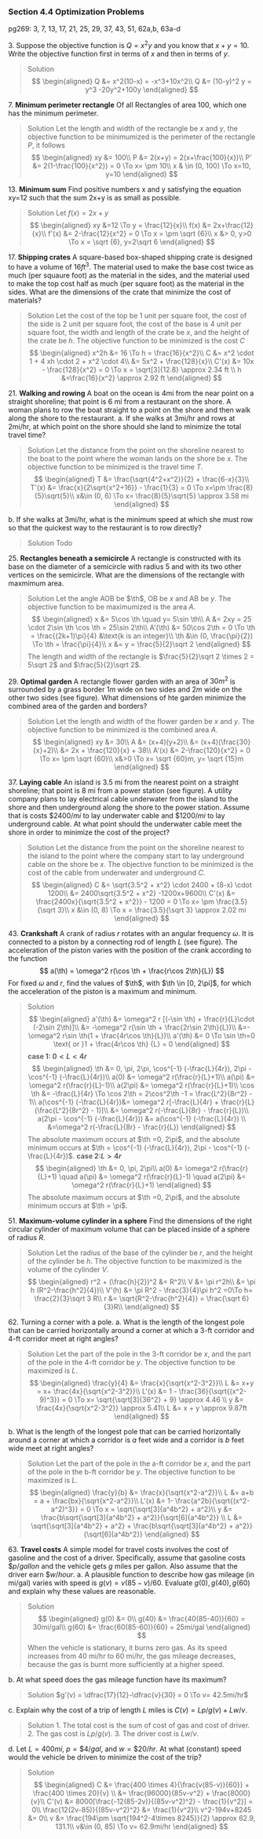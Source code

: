 ### Section 4.4 Optimization Problems
pg269: 3, 7, 13, 17, 21, 25, 29, 37, 43, 51, 62a,b, 63a-d

3\. Suppose the objective function is $Q=x^2y$ and you know that $x+y=10$. Write the objective function first in terms of $x$ and then in terms of $y$.
>Solution
$$
\begin{aligned}
Q &= x^2(10-x) = -x^3+10x^2\\
Q &= (10-y)^2 y = y^3 -20y^2+100y
\end{aligned}
$$

7\. **Minimum perimeter rectangle** Of all Rectangles of area 100, which one has the minimum perimeter.
>Solution
Let the length and width of the rectangle be $x$ and $y$, the objective function to be minimumized is the perimeter of the rectangle $P$, it follows
$$
\begin{aligned}
xy &= 100\\
P &= 2(x+y) = 2(x+\frac{100}{x})\\
P' &= 2(1-\frac{100}{x^2}) = 0 \To x= \pm 10\\
x & \in (0, 100) \To x=10, y=10
\end{aligned}
$$

13\. **Minimum sum** Find positive numbers x and y satisfying the equation xy=12 such that the sum 2x+y is as small as possible.
>Solution
Let $f(x) = 2x+y$
$$
\begin{aligned}
xy &=12 \To y = \frac{12}{x}\\
f(x) &= 2x+\frac{12}{x}\\
f'(x) &= 2-\frac{12}{x^2} = 0 \To x = \pm \sqrt {6}\\
x &> 0, y>0 \To x = \sqrt {6}, y=2\sqrt 6
\end{aligned}
$$

17\. **Shipping crates** A square-based box-shaped shipping crate is designed to have a volume of $16ft^3$. The material used to make the base cost twice as much (per squaure foot) as the material in the sides, and the material used to make the top cost half as much (per square foot) as the material in the sides. What are the dimensions of the crate that minimize the cost of materials?
>Solution
Let the cost of the top be $1$ unit per square foot, the cost of the side is $2$ unit per square foot, the cost of the base is $4$ unit per square foot, the width and length of the crate be $x$, and the height of the crate be $h$. The objective function to be minimized is the cost $C$
$$
\begin{aligned}
x^2h &= 16 \To h = \frac{16}{x^2}\\
C &= x^2 \cdot 1 + 4 xh \cdot 2 + x^2 \cdot 4\\
&= 5x^2 + \frac{128}{x}\\
C'(x) &= 10x - \frac{128}{x^2} = 0 \To x = \sqrt[3]{12.8} \approx 2.34 ft \\
h &=\frac{16}{x^2} \approx 2.92 ft
\end{aligned}
$$

21\. **Walking and rowing** A boat on the ocean is 4mi from the near point on a straight shoreline; that point is 6 mi from a restaurant on the shore. A woman plans to row the boat straight to a point on the shore and then walk along the shore to the restaurant.
a. If she walks at 3mi/hr and rows at 2mi/hr, at which point on the shore should she land to minimize the total travel time?
>Solution
Let the distance from the point on the shoreline nearest to the boat to the point where the woman lands on the shore be $x$. The objective function to be minimized is the travel time $T$.
$$
\begin{aligned}
T &= \frac{\sqrt{4^2+x^2}}{2} + \frac{6-x}{3}\\
T'(x) &= \frac{x}{2\sqrt{x^2+16}} - \frac{1}{3} = 0 \To x=\pm \frac{8}{5}\sqrt{5}\\
x&\in (0, 6) \To x= \frac{8}{5}\sqrt{5} \approx 3.58 mi
\end{aligned}
$$

b. If she walks at 3mi/hr, what is the minimum speed at which she must row so that the quickest way to the restaurant is to row directly?
>Solution
Todo

25\. **Rectangles beneath a semicircle** A rectangle is constructed with its base on the diameter of a semicircle with radius 5 and with its two other vertices on the semicircle. What are the dimensions of the rectangle with maxmimum area.
>Solution
Let the angle AOB be $\th$, OB be $x$ and AB be $y$. The objective function to be maximumized is the area $A$.
$$
\begin{aligned}
x &= 5\cos \th \quad y= 5\sin \th\\
A &= 2xy = 25 \cdot 2\sin \th \cos \th = 25\sin 2\th\\
A'(\th) &= 50\cos 2\th = 0 \To \th = \frac{(2k+1)\pi}{4} &\text{k is an integer}\\
\th &\in (0, \frac{\pi}{2}) \To \th = \frac{\pi}{4}\\
x &= y = \frac{5}{2}\sqrt 2
\end{aligned}
$$
The length and width of the rectangle is $\frac{5}{2}\sqrt 2 \times 2 = 5\sqrt 2$ and $\frac{5}{2}\sqrt 2$.

29\. **Optimal garden** A rectangle flower garden with an area of $30 m^2$ is surrounded by a grass border $1m$ wide on two sides and $2m$ wide on the other two sides (see figure). What dimensions of hte garden minimize the combined area of the garden and borders?
>Solution
Let the length and width of the flower garden be $x$ and $y$. The objective function to be minimized is the combined area $A$.
$$
\begin{aligned}
xy &= 30\\
A &= (x+4)(y+2)\\
&= (x+4)(\frac{30}{x}+2)\\
&= 2x + \frac{120}{x} + 38\\
A'(x) &= 2-\frac{120}{x^2} = 0 \To x= \pm \sqrt {60}\\
x&>0 \To x= \sqrt {60}m, y= \sqrt {15}m
\end{aligned}
$$

37\. **Laying cable** An island is 3.5 mi from the nearest point on a straight shoreline; that point is 8 mi from a power station (see figure). A utility company plans to lay electrical cable underwater from the island to the shore and then underground along the shore to the power station. Assume that is costs $\$2400/mi$ to lay underwater cable and $\$1200/mi$ to lay underground cable. At what point should the underwater cable meet the shore in order to minimize the cost of the project?
>Solution
Let the distance from the point on the shoreline nearest to the island to the point where the company start to lay underground cable on the shore be $x$. The objective function to be minimized is the cost of the cable from underwater and underground $C$.
$$
\begin{aligned}
C &= \sqrt{3.5^2 + x^2} \cdot 2400 + (8-x) \cdot 1200\\
&= 2400\sqrt{3.5^2 + x^2} -1200x+9600\\
C'(x) &= \frac{2400x}{\sqrt{3.5^2 + x^2}} - 1200 = 0 \To x= \pm \frac{3.5}{\sqrt 3}\\
x &\in (0, 8) \To x = \frac{3.5}{\sqrt 3} \approx 2.02 mi
\end{aligned}
$$

43\. **Crankshaft** A crank of radius $r$ rotates with an angular frequency $\omega$. It is connected to a piston by a connecting rod of length $L$ (see figure). The acceleration of the piston varies with the position of the crank according to the function
$$
a(\th) = \omega^2 r(\cos \th + \frac{r\cos 2\th}{L})
$$
For fixed $\omega$ and $r$, find the values of $\th$, with $\th \in [0, 2\pi]$, for which the acceleration of the piston is a maximum and minimum.
>Solution
$$
\begin{aligned}
a'(\th) &= \omega^2 r [(-\sin \th) + \frac{r}{L}\cdot (-2\sin 2\th)]\\
&= -\omega^2 r(\sin \th + \frac{2r\sin 2\th}{L})\\
&=-\omega^2 r\sin \th(1 + \frac{4r\cos \th}{L})\\
a'(\th) &= 0 \To \sin \th=0 \text{ or }1 + \frac{4r\cos \th} {L} = 0
\end{aligned}
$$
**case 1: $0<L<4r$**
$$
\begin{aligned}
\th &= 0, \pi, 2\pi, \cos^{-1} (-\frac{L}{4r}), 2\pi - \cos^{-1} (-\frac{L}{4r})\\
a(0) &= \omega^2 r(\frac{r}{L}+1)\\
a(\pi) &= \omega^2 r(\frac{r}{L}-1)\\
a(2\pi) &= \omega^2 r(\frac{r}{L}+1)\\
\cos \th &= -\frac{L}{4r} \To \cos 2\th = 2\cos^2\th -1  = \frac{L^2}{8r^2} - 1\\
a(\cos^{-1} (-\frac{L}{4r})&= \omega^2 r[-\frac{L}{4r} + \frac{r}{L} (\frac{L^2}{8r^2} - 1)]\\
&= \omega^2 r(-\frac{L}{8r} - \frac{r}{L})\\
a(2\pi - \cos^{-1} (-\frac{L}{4r})) &= a(\cos^{-1} (-\frac{L}{4r}) \\
&=\omega^2 r(-\frac{L}{8r} - \frac{r}{L})
\end{aligned}
$$
The absolute maximum occurs at $\th =0, 2\pi$, and the absolute minimum occurs at $\th = \cos^{-1} (-\frac{L}{4r}), 2\pi - \cos^{-1} (-\frac{L}{4r})$.
**case 2:$L > 4r$**
$$
\begin{aligned}
\th &= 0, \pi, 2\pi\\
a(0) &= \omega^2 r(\frac{r}{L}+1) \quad a(\pi) &= \omega^2 r(\frac{r}{L}-1) \quad a(2\pi) &= \omega^2 r(\frac{r}{L}+1)
\end{aligned}
$$
The absolute maximum occurs at $\th =0, 2\pi$, and the absolute minimum occurs at $\th = \pi$.

51\. **Maximum-volume cylinder in a sphere** Find the dimensions of the right circular cylinder of maximum volume that can be placed inside of a sphere of radius $R$.
>Solution
Let the radius of the base of the cylinder be $r$, and the height of the cylinder be $h$. The objective function to be maximized is the volume of the cylinder $V$.
$$
\begin{aligned}
r^2 + (\frac{h}{2})^2 &= R^2\\
V &= \pi r^2h\\
&= \pi h (R^2-\frac{h^2}{4})\\
V'(h) &= \pi R^2 - \frac{3}{4}\pi h^2 =0\To h= \frac{2}{3}\sqrt 3 R\\
r &= \sqrt{R^2-\frac{h^2}{4}} = \frac{\sqrt 6}{3}R\\
\end{aligned}
$$

62\. Turning a corner with a pole.
a. What is the length of the longest pole that can be carried horizontally around a corner at which a $3$-ft corridor and $4$-ft corridor meet at right angles?
>Solution
Let the part of the pole in the 3-ft corridor be $x$, and the part of the pole in the 4-ft corridor be $y$. The objective function to be maximized is $L$.
$$
\begin{aligned}
\frac{y}{4} &= \frac{x}{\sqrt{x^2-3^2}}\\
L &= x+y = x+ \frac{4x}{\sqrt{x^2-3^2}}\\
L'(x) &= 1 - \frac{36}{\sqrt{(x^2-9)^3}} = 0 \To x= \sqrt{\sqrt[3]{36^2} + 9} \approx 4.46 \\
y &= \frac{4x}{\sqrt{x^2-3^2}} \approx 5.41\\
L &= x + y \approx 9.87ft
\end{aligned}
$$

b. What is the length of the longest pole that can be carried horizontally around a corner at which a corridor is $a$ feet wide and a corridor is $b$ feet wide meet at right angles?
>Solution
Let the part of the pole in the a-ft corridor be $x$, and the part of the pole in the b-ft corridor be $y$. The objective function to be maximized is $L$.
$$
\begin{aligned}
\frac{y}{b} &= \frac{x}{\sqrt{x^2-a^2}}\\
L &= a+b = a + \frac{bx}{\sqrt{x^2-a^2}}\\
L'(x) &= 1- \frac{a^2b}{\sqrt{(x^2-a^2)^3}} = 0 \To x = \sqrt{\sqrt[3]{a^4b^2} + a^2}\\
y &= \frac{b\sqrt{\sqrt[3]{a^4b^2} + a^2}}{\sqrt[6]{a^4b^2}}
\\
L &= \sqrt{\sqrt[3]{a^4b^2} + a^2} + \frac{b\sqrt{\sqrt[3]{a^4b^2} + a^2}}{\sqrt[6]{a^4b^2}}
\end{aligned}
$$

63\. **Travel costs** A simple model for travel costs involves the cost of gasoline and the cost of a driver. Specifically, assume that gasoline costs $\$p/gallon$ and the vehicle gets $g$ miles per gallon. Also assume that the driver earn $\$w/hour$.
a. A plausible function to describe how gas mileage (in mi/gal) varies with speed is $g(v) = v(85-v)/60$. Evaluate $g(0), g(40), g(60)$ and explain why these values are reasonable.
>Solution
$$
\begin{aligned}
g(0) &= 0\\
g(40) &= \frac{40(85-40)}{60} = 30mi/gal\\
g(60) &= \frac{60(85-60)}{60} = 25mi/gal
\end{aligned}
$$
When the vehicle is stationary, it burns zero gas. As its speed increases from 40 mi/hr to 60 mi/hr, the gas mileage decreases, because the gas is burnt more sufficiently at a higher speed.

b. At what speed does the gas mileage function have its maximum?
>Solution
$g'(v) = \dfrac{17}{12}-\dfrac{v}{30} = 0 \To v= 42.5mi/hr$

c. Explain why the cost of a trip of length $L$ miles is $C(v) = Lp/g(v) + Lw/v$.
>Solution
1\. The total cost is the sum of cost of gas and cost of driver.
2\. The gas cost is $Lp/g(v)$.
3\. The driver cost is $Lw/v$.

d. Let $L=400mi$, $p=\$4/gal$, and $w=\$20/hr$. At what (constant) speed would the vehicle be driven to minimize the cost of the trip?
>Solution
$$
\begin{aligned}
C &= \frac{400 \times 4}{\frac{v(85-v)}{60}} + \frac{400 \times 20}{v} \\
&= \frac{96000}{85v-v^2} + \frac{8000}{v}\\
C'(v) &= 8000[\frac{-12(85-2v)}{(85v-v^2)^2} - \frac{1}{v^2}] = 0\\
\frac{12(2v-85)}{(85v-v^2)^2} &= \frac{1}{v^2}\\
v^2-194v+8245 &= 0\\
v &= \frac{194\pm \sqrt{194^2-4\times 8245}}{2} \approx 62.9, 131.1\\
v&\in (0, 85) \To v= 62.9mi/hr
\end{aligned}
$$
